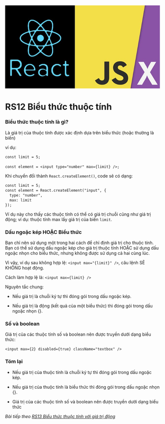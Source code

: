 ![Create-HTML-1](images/jsx.jpg) 

# RS12 Biểu thức thuộc tính

### Biểu thức thuộc tính là gì?

Là giá trị của thuộc tính được xác định dựa trên biểu thức (hoặc thường là biến)

ví dụ:

```
const limit = 5;

const element = <input type="number" max={limit} />;
```

Khi chuyển đổi thành `React.createElement()`, code sẽ có dạng:

```
const limit = 5;
const element = React.createElement("input", {
  type: "number",
  max: limit
});
```

Ví dụ này cho thấy các thuộc tính có thể có giá trị chuỗi cũng như giá trị động; ví dụ: thuộc tính max lấy giá trị của biến `limit`.

### Dấu ngoặc kép HOẶC Biểu thức

Bạn chỉ nên sử dụng một trong hai cách để chỉ định giá trị cho thuộc tính. Bạn có thể sử dụng dấu ngoặc kép cho giá trị thuộc tính HOẶC sử dụng dấu ngoặc nhọn cho biểu thức, nhưng không được sử dụng cả hai cùng lúc.

Vì vậy, ví dụ sau không hợp lệ: `<input max="{limit}" />`, câu lệnh SẼ KHÔNG hoạt động.

Cách làm hợp lệ là: `<input max={limit} />`

Nguyên tắc chung:

- Nếu giá trị là chuỗi ký tự thì đóng gói trong dấu ngoặc kép.

- Nếu giá trị là động (kết quả của một biểu thức) thì đóng gói trong dấu ngoặc nhọn {}.

### Số và boolean

Giá trị của các thuộc tính số và boolean nên được truyền dưới dạng biểu thức:

```
<input max={2} disabled={true} className="textbox" />
```

### Tóm lại

- Nếu giá trị của thuộc tính là chuỗi ký tự thì đóng gói trong dấu ngoặc kép.

- Nếu giá trị của thuộc tính là biểu thức thì đóng gói trong dấu ngoặc nhọn {}.

- Giá trị của các thuộc tính số và boolean nên được truyền dưới dạng biểu thức

*Bài tiếp theo [RS13 Biểu thức thuộc tính với giá trị động](/lesson/session/session_013_jsx_attribute_expression_more.md)*
